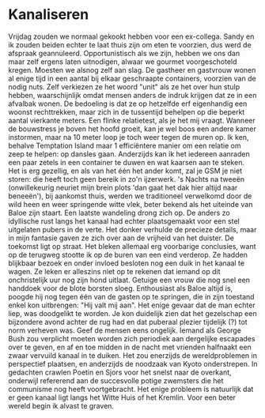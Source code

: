 # Kanaliseren

Vrijdag zouden we normaal gekookt hebben voor een ex-collega. Sandy en ik zouden beiden echter te laat thuis zijn om eten te voorzien, dus werd de afspraak geannuleerd. Opportunistisch als we zijn, hebben we ons dan maar zelf ergens laten uitnodigen, alwaar we gourmet voorgeschoteld kregen. Moesten we alsnog zelf aan slag.
De gastheer en gastvrouw wonen al enige tijd in een aantal bij elkaar geschraapte containers, voorzien van de nodig nuts. Zelf verkiezen ze het woord "unit" als ze het over hun stulp hebben, waarschijnlijk omdat mensen anders de indruk krijgen dat ze in een afvalbak wonen. De bedoeling is dat ze op hetzelfde erf eigenhandig een woonst rechttrekken, maar zich in de tussentijd behelpen op die beperkt aantal vierkante meters. Een flinke relatietest, als je het mij vraagt. Wanneer de bouwstress je boven het hoofd groeit, kan je wel boos een andere kamer instormen, maar na 10 meter loop je toch weer tegen de muren op. Ik ken, behalve Temptation Island maar 1 efficiëntere manier om een relatie om zeep te helpen: op dansles gaan.
Anderzijds kan ik het iedereen aanraden een paar zetels in een container te duwen en wat kaarsen aan te steken. Het is erg gezellig, en als van het één het ander komt, zal je GSM je niet storen: die heeft toch geen bereik in zo'n ijzerwerk.
's Nachts na tweeën (onwillekeurig neuriet mijn brein plots 'dan gaat het dak hier altijd naar beneeën'), bij aankomst thuis, werden we traditioneel verwelkomd door de wild heen en weer springende witte vlek, beter bekend als het uiteinde van Baloe zijn staart. Een laatste wandeling drong zich op. De anders zo idyllische rust langs het kanaal had echter plaatsgemaakt voor een stel uitgelaten pubers in de verte. Het donker verhulde de precieze details, maar in mijn fantasie gaven ze zich over aan de vrijheid van het duister. De toekomst ligt op straat.
Het bleken allemaal erg voorbarige conclusies, want op de terugweg stootte ik op de buren van een eind verderop. Ze hadden blijkbaar bezoek en onder invloed besloten nog een duik in het kanaal te wagen. Ze leken er alleszins niet op te rekenen dat iemand op dit onchristelijk uur nog zijn hond uitlaat. Getuige een vrouw die nog snel een handdoek voor de blote borsten sloeg. Enthousiast als Baloe altijd is, poogde hij nog tegen één van de gasten op te springen, die in zijn toestand enkel kon uitbrengen: "Hij valt mij aan". Het enige gevaar dat de man echter liep, was doodgelikt te worden.
Je kon duidelijk zien dat het gezelschap een bijzondere avond achter de rug had en dat puberaal plezier tijdelijk (?) tot norm verheven was. Geef de mensen eens ongelijk. Iemand als George Bush zou verplicht moeten worden zich periodiek aan dergelijke escapades over te geven, en af en toe midden in de nacht met vrienden halfnaakt een zwaar vervuild kanaal in te duiken. Het zou enerzijds de wereldproblemen in perspectief plaatsen, en anderzijds de noodzaak van Kyoto onderstrepen. In gedachten crawlen Poetin en Sjors voor het snelst naar de overkant, onderwijl refererend aan de succesvolle potige zwemsters die het communisme nog heeft voortgebracht. Het enige probleem is natuurlijk dat er geen kanaal ligt langs het Witte Huis of het Kremlin. Voor een beter wereld begin ik alvast te graven.